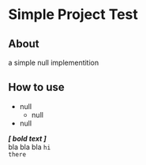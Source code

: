 # Simple Project Test


## About

a simple null implementition


## How to use

* null
  - null
* null

***[ bold text ]*** <br />
bla bla bla <code>hi there</code><br /><br />
